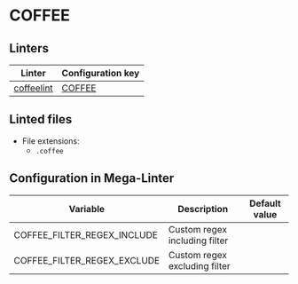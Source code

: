 <!-- markdownlint-disable MD003 MD020 MD033 MD041 -->
<!-- Generated by .automation/build.py, please do not update manually -->
<!-- Instead, update descriptor file at https://github.com/nvuillam/mega-linter/tree/master/megalinter/descriptors/coffee.yml -->
# COFFEE

## Linters

| Linter | Configuration key |
| ------ | ----------------- |
| [coffeelint](coffee_coffeelint.md) | [COFFEE](coffee_coffeelint.md) |

## Linted files

- File extensions:
  - `.coffee`

## Configuration in Mega-Linter

| Variable | Description | Default value |
| ----------------- | -------------- | -------------- |
| COFFEE_FILTER_REGEX_INCLUDE | Custom regex including filter |  |
| COFFEE_FILTER_REGEX_EXCLUDE | Custom regex excluding filter |  |

